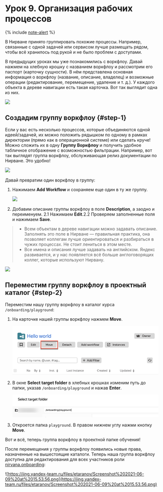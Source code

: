 # Урок 9. Организация рабочих процессов

{% include [note-alert](../_includes/onboarding-alert.md) %}

В Нирване принято группировать похожие процессы. Например, связанные с одной задачей или сервисом лучше размещать рядом, чтобы всё хранилось под рукой и не было проблем с доступами.

В предыдущих уроках мы уже познакомились с воркфлоу. Давай нажмем на хлебную крошку с названием воркфлоу и рассмотрим его паспорт (карточку сущности). В нём представлена основная информация о воркфлоу (название, описание, владелец) и возможные операции (редактирование, перемещение, удаление и т. д.). У каждого объекта в дереве навигации есть такая карточка. Вот так выглядит одна из них.

   ![](https://jing.yandex-team.ru/files/etaranov/Screenshot%202021-06-09%20at%2012.29.44.png)

## Создадим группу воркфлоу {#step-1}

Если у вас есть несколько процессов, которые объединяются одной идеей/задачей, их можно положить рядышком по одному в рамках директории (прямо как в операционной системе) или сделать круче! Можно сложить их в одну **Группу Воркфлоу** и получить удобное табличное отображение с возможностью фильтрации. Например, вот так выглядят группа воркфлоу, обслуживающая релиз документации по Нирване. Это удобно!

   ![](https://jing.yandex-team.ru/files/etaranov/Screenshot%202021-06-09%20at%2012.39.22.png)

Давай превратим один воркфлоу в группу:

1. Нажимаем **Add Workflow** и сохраняем еще один в ту же группу.

   ![](https://jing.yandex-team.ru/files/etaranov/Screenshot%202021-06-09%20at%2012.43.09.png)

2. Добавим описание группы воркфлоу в поле **Description**, а заодно и переименуем. 2.1 Нажимаем **Edit**.2.2 Проверяем заполненные поля и нажимаем **Save**.
> - Всем объектам в дереве навигации можно задавать описание. Заполнять это поле в Нирване — правильная практика, она позволяет коллегам лучше ориентироваться и разбираться в чужих процессах. Не стоит лениться в этом месте.
> - Все имена и описания лучше задавать на английском. Яндекс развивается, и у нас появляется всё больше англоговорящих коллег, которые используют Нирвану.

   ![](https://jing.yandex-team.ru/files/etaranov/Screenshot%202021-06-09%20at%2013.11.45.png)

## Переместим группу воркфлоу в проектный каталог {#step-2}

Переместим нашу группу воркфлоу в каталог курса `/onboarding/playground`:
1. На карточке нашей группы воркфлоу нажмем **Move**.

   ![](../_assets/lesson-9/image.png)

2. В окне **Select target folder** в хлебных крошках изменим путь до папки, указав `/onboarding/playground` и нажав **Enter**.

   ![](../_assets/lesson-9/image-1.png)

3. Откроется папка `playground`. В правом нижнем углу нажми кнопку **Move**.

Вот и всё, теперь группа воркфлоу в проектной папке обучения!

После перемещения у группы воркфлоу появились новые права, назначенные на вышестоящие каталоги. Теперь наша группа воркфлоу доступна для редактирования для всех участников роли [nirvana.onboarding](https://nirvana.yandex-team.ru/roles/nirvana.onboarding):

![https://jing.yandex-team.ru/files/etaranov/Screenshot%202021-06-09%20at%2015.53.56.png](https://jing.yandex-team.ru/files/etaranov/Screenshot%202021-06-09%20at%2015.53.56.png)
